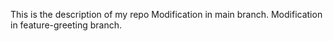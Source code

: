 This is the description of my repo
 Modification in main branch.
Modification in feature-greeting branch.
